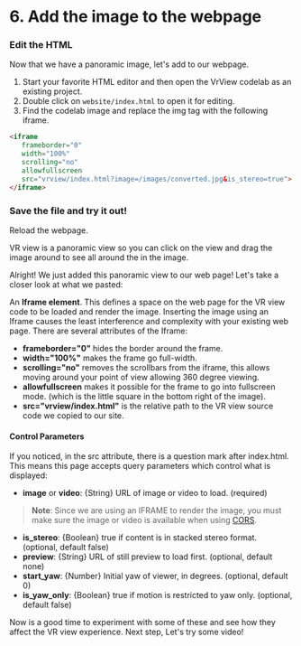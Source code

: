 # 6. Add the image to the webpage

### Edit the HTML

Now that we have a panoramic image, let's add to our webpage.

1.  Start your favorite HTML editor and then open the VrView codelab as an existing project.
2.  Double click on `website/index.html` to open it for editing.
3.  Find the codelab image and replace the img tag with the following iframe.

```html
<iframe
   frameborder="0"
   width="100%"
   scrolling="no"
   allowfullscreen    
   src="vrview/index.html?image=/images/converted.jpg&is_stereo=true">
</iframe>

```

### Save the file and try it out!

Reload the webpage.

VR view is a panoramic view so you can click on the view and drag the image around to see all around the in the image.

Alright! We just added this panoramic view to our web page! Let's take a closer look at what we pasted:

An **Iframe element**. This defines a space on the web page for the VR view code to be loaded and render the image. Inserting the image using an Iframe causes the least interference and complexity with your existing web page. There are several attributes of the Iframe:

*   **frameborder="0"** hides the border around the frame.
*   **width="100%"** makes the frame go full-width.
*   **scrolling="no"** removes the scrollbars from the iframe, this allows moving around your point of view allowing 360 degree viewing.
*   **allowfullscreen** makes it possible for the frame to go into fullscreen mode. (which is the little square in the bottom right of the image).
*   **src="vrview/index.html"** is the relative path to the VR view source code we copied to our site.

#### Control Parameters

If you noticed, in the src attribute, there is a question mark after index.html. This means this page accepts query parameters which control what is displayed:

*   **image** or **video**: {String} URL of image or video to load. (required)

> **Note**: Since we are using an IFRAME to render the image, you must make sure the image or video is available when using [CORS](https://en.wikipedia.org/wiki/Cross-origin_resource_sharing).

*   **is_stereo**: {Boolean} true if content is in stacked stereo format. (optional, default false)
*   **preview**: {String} URL of still preview to load first. (optional, default none)
*   **start_yaw**: {Number} Initial yaw of viewer, in degrees. (optional, default 0)
*   **is_yaw_only**: {Boolean} true if motion is restricted to yaw only. (optional, default false)

Now is a good time to experiment with some of these and see how they affect the VR view experience. Next step, Let's try some video!